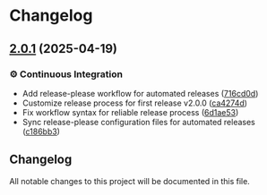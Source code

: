 # Changelog

## [2.0.1](github.com/tashfiqul-islam/profile-weather-view/compare/v2.0.0...v2.0.1) (2025-04-19)


### ⚙️ Continuous Integration

* Add release-please workflow for automated releases ([716cd0d](github.com/tashfiqul-islam/profile-weather-view/commit/716cd0dc02ac147e020bb0a05f8d59a348128171))
* Customize release process for first release v2.0.0 ([ca4274d](github.com/tashfiqul-islam/profile-weather-view/commit/ca4274d9a6993e493a4874e2b3efc1d605e96005))
* Fix workflow syntax for reliable release process ([6d1ae53](github.com/tashfiqul-islam/profile-weather-view/commit/6d1ae53eb53afafe394b67db46bdca5be74ef053))
* Sync release-please configuration files for automated releases ([c186bb3](github.com/tashfiqul-islam/profile-weather-view/commit/c186bb3ed6830156b984c2a7f67ddaa0acf45806))

## Changelog

All notable changes to this project will be documented in this file.
